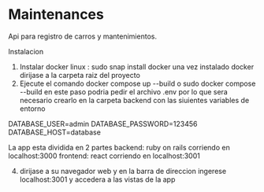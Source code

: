 # Maintenances
Api para registro de carros y mantenimientos.

Instalacion 
1. Instalar docker 
  linux : sudo snap install docker
una vez instalado docker dirijase a la carpeta raiz del proyecto 
2. Ejecute el comando docker compose up --build o sudo docker compose --build
en este paso podria pedir el archivo .env
por lo que sera necesario crearlo en la carpeta backend
con las siuientes variables de entorno

DATABASE_USER=admin
DATABASE_PASSWORD=123456
DATABASE_HOST=database

La app esta dividida en 2 partes 
  backend: ruby on rails corriendo en localhost:3000
  frontend: react corriendo en localhost:3001

4. dirijase a su navegador web y en la barra de direccion ingerese localhost:3001 y accedera a las vistas de la app

